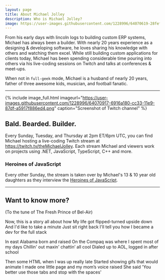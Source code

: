 ```yaml
---
layout: page
title: About Michael Jolley
description: Who is Michael Jolley?
image: https://user-images.githubusercontent.com/1228996/64070619-28fef100-cc2a-11e9-8e32-837e130722ca.png
---
```


From his early days with lincoln logs to building custom ERP systems, Michael has always been a builder. With
nearly 20 years experience as a designing &amp; developing software, he loves sharing his knowledge with others
and watching them excel. While still building custom applications for clients today, Michael has been spending
considerable time pouring into others via his live-coding sessions on Twitch and talks at conferences &amp; meet-ups.

When not in `full-geek` mode, Michael is a husband of nearly 20 years, father of three awesome kids, musician,
and football fanatic.

---

{% include image_full.html imageurl="https://user-images.githubusercontent.com/1228996/64070917-6916a180-cc33-11e9-87df-a5917f886ed4.png" caption="Screenshot of Twitch channel" %}

## Bald. Bearded. Builder.

Every Sunday, Tuesday, and Thursday at 2pm ET/6pm UTC, you can find Michael hosting a live-coding Twitch
stream at <a href="https://twitch.tv/theMichaelJolley" target="_blank">https://twitch.tv/theMichaelJolley</a>.
Each stream Michael and viewers work on projects using .NET, JavaScript, TypeScript, C++ and more.

### Heroines of JavaScript

Every other Sunday, the stream is taken over by Michael's 13 &amp; 10 year old daughters as they interview
the <a href="https://github.com/mtheoryx/heroines-of-javascript" target="_blank">Heroines of JavaScript</a>.


---

## Want to know more?

(To the tune of The Fresh Prince of Bel-Air)

Now, this is a story all about how
My life got flipped-turned upside down
And I'd like to take a minute
Just sit right back
I'll tell you how I became a dev for the full stack

In east Alabama born and raised
On the Compaq was where I spent most of my days
Chillin' out maxin' chattin’ all cool
Dialed up to AOL, logged in after school

Then some HTML when I was up really late
Started showing gifs that would animate
I made one little page and my mom’s voice raised
She said 'You better use those tabs and stop with the spaces'
